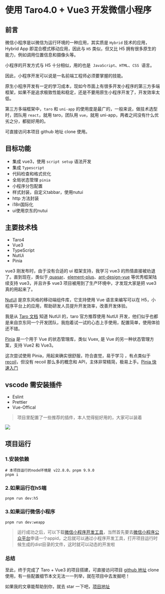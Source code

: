 # 使用 Taro4.0 + Vue3 开发微信小程序
## 前言
微信小程序是以微信为运行环境的一种应用，其实质是 `Hybrid` 技术的应用，Hybrid App 即混合模式移动应用，因此与 `H5` 类似，但又比 H5 拥有很多原生的能力，例如调用位置信息和摄像头等。

小程序的开发方式与 H5 十分相似，用的也是  `JavaScript`、`HTML`、`CSS`  语言。

因此，小程序开发可以说是一名前端工程师必须要掌握的技能。

原生小程序开发有一定的学习成本，现如今市面上有很多开发小程序的第三方多端框架，如果不是追求极致性能和稳定，还是不要用原生小程序开发了，开发效率太低。

第三方多端框架中，`taro` 和 `uni-app` 的使用度是最广的，一般来说，做技术选型时，团队用 `react`，就用 taro，团队用 `vue`，就用 uni-app，两者之间没有什么优劣之分，都挺好用的。

可直接访问本项目 github 地址 clone 使用。

## 目标功能
+ 集成 vue3，使用 `script setup` 语法开发
+ 集成 `Typescript`
+ 代码检查和格式优化
+ 全局状态管理 `pinia`
+ 小程序分包配置
+ 样式封装，自定义tabbar，使用nutui
+ http 方法封装
+ i18n国际化
+ ui使用京东的nutui

## 主要技术栈
+ Taro4
+ Vue3
+ TypeScript
+ NutUi
+ Pinia

vue3 刚发布时，由于没有合适的 ui 框架支持，我学习 vue3 的热情直接被劝退了。直到现在，类似于[ quasar](http://www.quasarchs.com/introduction-to-quasar[/)、[element-plus](https://element-plus.gitee.io/zh-CN/component/button.html)、[ant-design-vue](https://next.antdv.com/docs/vue/migration-v3-cn) 等优秀框架陆续支持 vue3，并且许多 vue3 项目被用到了生产环境中，才发现大家是把 vue3 真的用起来了。

[NutUI](https://nutui.jd.com/#/intro) 是京东风格的移动端组件库，它支持使用 Vue 语言来编写可以在 H5，小程序平台上的应用，帮助研发人员提升开发效率，改善开发体验。

我是从 [Taro 文档](http://taro-docs.jd.com/taro/docs/vue3) 知道 NutUI 的，taro 官方推荐使用 NutUI 开发，他们似乎也都是来自京东同一个开发团队，我抱着试一试的心态上手使用，配置简单，使用体验还不错。

[Pinia](https://pinia.vuejs.org/introduction.html) 是一个用于 Vue 的状态管理库，类似 Vuex, 是 Vue 的另一种状态管理方案，支持 Vue2 和 Vue3。

这次尝试使用 Pinia，用起来确实很舒服，符合直觉，易于学习 ，有点类似于 [recoil](https://recoiljs.org/zh-hans/docs/introduction/getting-started)，但没有 recoil 那么多的概念和 API，主体非常精简，极易上手。[Pinia 快速入门](https://juejin.cn/post/6986847203885056036)

## vscode 需安装插件
+ Eslint
+ Prettier
+ Vue-Offical

> 项目里配置了一些推荐的插件，本人觉得挺好用的，大家可以装着
>

![](https://cdn.nlark.com/yuque/0/2024/png/38936915/1734577174113-bb9cb648-97f1-4f4b-bfe8-5d1706c32287.png)





## 项目运行
### 1.安装依赖
```plain
# 本项目运行的node环境是 v22.8.0，pnpm 9.9.0
pnpm i
```

### 2.如果运行在h5端
```plain
pnpm run dev:h5
```

### 3.如果运行微信小程序 
```plain
pnpm run dev:weapp
```

> 运行成功之后，可以下载[微信小程序开发工具](https://developers.weixin.qq.com/miniprogram/dev/devtools/download.html)，当然首先要去[微信小程序公众平台](https://mp.weixin.qq.com/?token=&lang=zh_CN)申请一个appid，之后就可以通过小程序开发工具，打开项目运行时候生成的dist目录的文件，这时就可以动态的开发啦
>



### 总结
至此，终于完成了 Taro + Vue3 的项目搭建，可直接访问项目 [github 地址](https://github.com/lemon-332/taro-4.x) clone 使用，有一些配置细节本文无法一一列举，就在项目中去发掘吧！

如果我的文章能帮助到你，就去 star 一下吧，[项目地址](https://github.com/lemon-332/taro-4.x)



